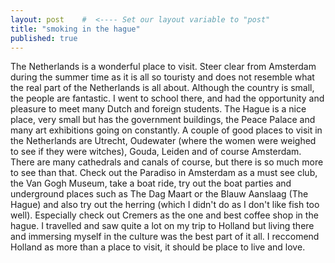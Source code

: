 ```yaml
---
layout: post    #  <---- Set our layout variable to "post"
title: "smoking in the hague"  
published: true
---
```


The Netherlands is a wonderful place to visit. Steer clear 
from Amsterdam during the summer time as it is all so 
touristy and does not resemble what the real part of the 
Netherlands is all about. Although the country is small, 
the people are fantastic. I went to school there, and had 
the opportunity and pleasure to meet many Dutch and foreign 
students. The Hague is a nice place, very small but has the 
government buildings, the Peace Palace and many art 
exhibitions going on constantly. 
A couple of good places to visit in the Netherlands are 
Utrecht, Oudewater (where the women were weighed to see if 
they were witches), Gouda, Leiden and of course Amsterdam. 
There are many cathedrals and canals of course, but there 
is so much more to see than that. Check out the Paradiso in 
Amsterdam as a must see club, the Van Gogh Museum, take a 
boat ride, try out the boat parties and underground places 
such as The Dag Maart or the Blauw Aanslaag (The Hague) and 
also try out the herring (which I didn't do as I don't like 
fish too well). Especially check out Cremers as the one and 
best coffee shop in the hague. 
I travelled and saw quite a lot on my trip to Holland but 
living there and immersing myself in the culture was the 
best part of it all. I reccomend Holland as more than a 
place to visit, it should be place to live and love.
